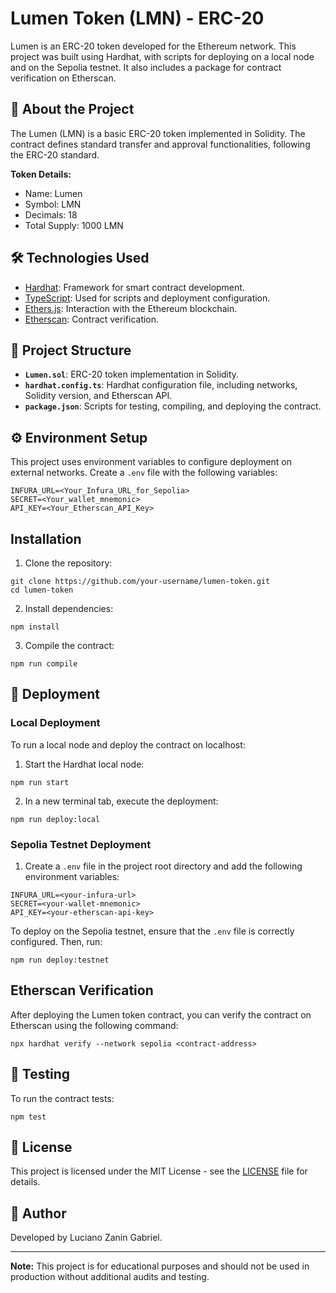 # Lumen Token (LMN) - ERC-20

Lumen is an ERC-20 token developed for the Ethereum network. This project was built using Hardhat, with scripts for deploying on a local node and on the Sepolia testnet. It also includes a package for contract verification on Etherscan.

## 📜 About the Project

The Lumen (LMN) is a basic ERC-20 token implemented in Solidity. The contract defines standard transfer and approval functionalities, following the ERC-20 standard.

**Token Details:**
- Name: Lumen
- Symbol: LMN
- Decimals: 18
- Total Supply: 1000 LMN

## 🛠️ Technologies Used

- [Hardhat](https://hardhat.org/): Framework for smart contract development.
- [TypeScript](https://www.typescriptlang.org/): Used for scripts and deployment configuration.
- [Ethers.js](https://docs.ethers.io/v5/): Interaction with the Ethereum blockchain.
- [Etherscan](https://etherscan.io/): Contract verification.

## 📂 Project Structure

- **`Lumen.sol`**: ERC-20 token implementation in Solidity.
- **`hardhat.config.ts`**: Hardhat configuration file, including networks, Solidity version, and Etherscan API.
- **`package.json`**: Scripts for testing, compiling, and deploying the contract.

## ⚙️ Environment Setup

This project uses environment variables to configure deployment on external networks. Create a `.env` file with the following variables:

```env
INFURA_URL=<Your_Infura_URL_for_Sepolia>
SECRET=<Your_wallet_mnemonic>
API_KEY=<Your_Etherscan_API_Key>
```
## Installation

1. Clone the repository:
```
git clone https://github.com/your-username/lumen-token.git
cd lumen-token
```
2. Install dependencies:
```
npm install
```
3. Compile the contract:
```
npm run compile
```

## 🚀 Deployment

### Local Deployment

To run a local node and deploy the contract on localhost:

1. Start the Hardhat local node:
```
npm run start
```
2. In a new terminal tab, execute the deployment:
```
npm run deploy:local
```

### Sepolia Testnet Deployment
1. Create a `.env` file in the project root directory and add the following environment variables:
```
INFURA_URL=<your-infura-url>
SECRET=<your-wallet-mnemonic>
API_KEY=<your-etherscan-api-key>
```
To deploy on the Sepolia testnet, ensure that the `.env` file is correctly configured. Then, run:
```
npm run deploy:testnet
```
## Etherscan Verification
After deploying the Lumen token contract, you can verify the contract on Etherscan using the following command:
```
npx hardhat verify --network sepolia <contract-address>
```

## 🧪 Testing

To run the contract tests:
```
npm test
```

## 📄 License

This project is licensed under the MIT License - see the [LICENSE](LICENSE) file for details.

## 👤 Author

Developed by Luciano Zanin Gabriel.

---

**Note:** This project is for educational purposes and should not be used in production without additional audits and testing.
